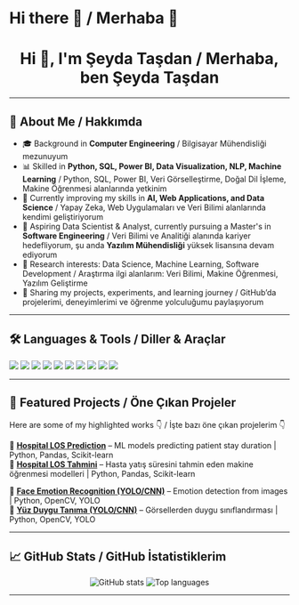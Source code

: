 # Hi there 👋 / Merhaba 👋

<h1 align="center">Hi 👋, I'm Şeyda Taşdan / Merhaba, ben Şeyda Taşdan</h1>

---

## 🚀 About Me / Hakkımda
- 🎓 Background in **Computer Engineering** / Bilgisayar Mühendisliği mezunuyum  
- 📊 Skilled in **Python, SQL, Power BI, Data Visualization, NLP, Machine Learning** / Python, SQL, Power BI, Veri Görselleştirme, Doğal Dil İşleme, Makine Öğrenmesi alanlarında yetkinim  
- 🌱 Currently improving my skills in **AI, Web Applications, and Data Science** / Yapay Zeka, Web Uygulamaları ve Veri Bilimi alanlarında kendimi geliştiriyorum  
- 🎯 Aspiring Data Scientist & Analyst, currently pursuing a Master's in **Software Engineering** / Veri Bilimi ve Analitiği alanında kariyer hedefliyorum, şu anda **Yazılım Mühendisliği** yüksek lisansına devam ediyorum  
- 🔬 Research interests: Data Science, Machine Learning, Software Development / Araştırma ilgi alanlarım: Veri Bilimi, Makine Öğrenmesi, Yazılım Geliştirme  
- 📝 Sharing my projects, experiments, and learning journey / GitHub’da projelerimi, deneyimlerimi ve öğrenme yolculuğumu paylaşıyorum  

---

## 🛠️ Languages & Tools / Diller & Araçlar
<p align="left">
  <img src="https://img.shields.io/badge/Python-3776AB?style=for-the-badge&logo=python&logoColor=white" />
  <img src="https://img.shields.io/badge/SQL-4479A1?style=for-the-badge&logo=postgresql&logoColor=white" />
  <img src="https://img.shields.io/badge/PowerBI-F2C811?style=for-the-badge&logo=powerbi&logoColor=black" />
  <img src="https://img.shields.io/badge/Flask-000000?style=for-the-badge&logo=flask&logoColor=white" />
  <img src="https://img.shields.io/badge/Streamlit-FF4B4B?style=for-the-badge&logo=streamlit&logoColor=white" />
  <img src="https://img.shields.io/badge/NumPy-013243?style=for-the-badge&logo=numpy&logoColor=white" />
  <img src="https://img.shields.io/badge/Pandas-150458?style=for-the-badge&logo=pandas&logoColor=white" />
  <img src="https://img.shields.io/badge/ScikitLearn-F7931E?style=for-the-badge&logo=scikitlearn&logoColor=white" />
  <img src="https://img.shields.io/badge/Matplotlib-11557c?style=for-the-badge" />
  <img src="https://img.shields.io/badge/Seaborn-6cace4?style=for-the-badge" />
</p>

---

## 📌 Featured Projects / Öne Çıkan Projeler
Here are some of my highlighted works 👇 / İşte bazı öne çıkan projelerim 👇  

🔹 [**Hospital LOS Prediction**](#) – ML models predicting patient stay duration | Python, Pandas, Scikit-learn  
🔹 [**Hospital LOS Tahmini**](#) – Hasta yatış süresini tahmin eden makine öğrenmesi modelleri | Python, Pandas, Scikit-learn  

🔹 [**Face Emotion Recognition (YOLO/CNN)**](#) – Emotion detection from images | Python, OpenCV, YOLO  
🔹 [**Yüz Duygu Tanıma (YOLO/CNN)**](#) – Görsellerden duygu sınıflandırması | Python, OpenCV, YOLO  

---

## 📈 GitHub Stats / GitHub İstatistiklerim
<p align="center">
  <img src="https://github-readme-stats.vercel.app/api?username=seydata&show_icons=true&theme=tokyonight" alt="GitHub stats" />
  <img src="https://github-readme-stats.vercel.app/api/top-langs/?username=seydata&layout=compact&theme=tokyonight" alt="Top languages" />
</p>

---
